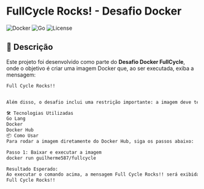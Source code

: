 # FullCycle Rocks! - Desafio Docker

![Docker](https://img.shields.io/badge/Docker-2496ED?style=for-the-badge&logo=docker&logoColor=white)
![Go](https://img.shields.io/badge/Go-00ADD8?style=for-the-badge&logo=go&logoColor=white)
![License](https://img.shields.io/github/license/guilherme587/fullcycle-docker?style=for-the-badge)

## 📝 Descrição

Este projeto foi desenvolvido como parte do **Desafio Docker FullCycle**, onde o objetivo é criar uma imagem Docker que, ao ser executada, exiba a mensagem:

```bash
Full Cycle Rocks!!


Além disso, o desafio inclui uma restrição importante: a imagem deve ter menos de 2MB. Utilizamos a linguagem Go para criar um simples programa que exibe a mensagem e otimizamos o tamanho da imagem com uma abordagem de multi-stage build no Docker.

🛠 Tecnologias Utilizadas
Go Lang
Docker
Docker Hub
📦 Como Usar
Para rodar a imagem diretamente do Docker Hub, siga os passos abaixo:

Passo 1: Baixar e executar a imagem
docker run guilherme587/fullcycle

Resultado Esperado:
Ao executar o comando acima, a mensagem Full Cycle Rocks!! será exibida no terminal.
Full Cycle Rocks!!

